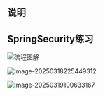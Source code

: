 ## 说明
## SpringSecurity练习
![流程图解](D:\IdeaProjects\SpringSecurity\assets\流程图解.png)

![image-20250318225449312](D:\IdeaProjects\SpringSecurity\assets\image-20250318225449312.png)

![image-20250319100633167](D:\IdeaProjects\SpringSecurity\assets\image-20250319100633167.png)
